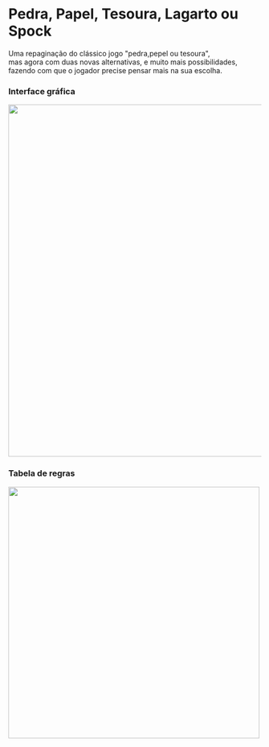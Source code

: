 # Pedra, Papel, Tesoura, Lagarto ou Spock

Uma repaginação do clássico jogo "pedra,pepel ou tesoura", <br>
mas agora com duas novas alternativas, e muito mais possibilidades, <br>
fazendo com que o jogador precise pensar mais na sua escolha.

### Interface gráfica 
<p>
<div>
  <img src="https://github.com/JoseIlcle14/Pedra-Papel-Tesoura-Lagarto-ou-Spock/assets/93016758/6cafff9f-debf-43b2-8da4-83ea7de50263" width=700px>
</div>

### Tabela de regras
<p>
<div>
  <img src ="https://github.com/JoseIlcle14/Pedra-Papel-Tesoura-Lagarto-ou-Spock/assets/93016758/299f199c-067b-474a-841b-b146e8e7b1b8" width= 500px>
</div>
